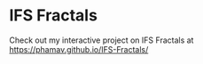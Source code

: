 # IFS Fractals

Check out my interactive project on IFS Fractals at https://phamav.github.io/IFS-Fractals/

